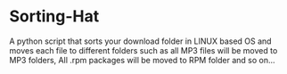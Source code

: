 Sorting-Hat
===========

A python script that sorts your download folder in LINUX based OS and moves each file to different folders such as all MP3 files will be moved to MP3 folders, All .rpm packages will be moved to RPM folder and so on...
